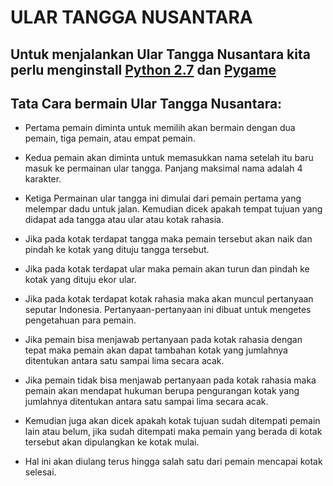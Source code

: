 # ULAR TANGGA NUSANTARA

## Untuk menjalankan Ular Tangga Nusantara kita perlu menginstall [Python 2.7](https://www.python.org/download/releases/2.7/) dan [Pygame](https://www.pygame.org/download.shtml)

## Tata Cara bermain Ular Tangga Nusantara:

- 	Pertama pemain diminta untuk memilih akan bermain dengan dua pemain, tiga pemain, atau empat pemain.

- 	Kedua pemain akan diminta untuk memasukkan nama setelah itu baru masuk ke permainan ular tangga. Panjang maksimal nama adalah 4 karakter.

-	Ketiga Permainan ular tangga ini dimulai dari pemain pertama yang melempar dadu untuk jalan. Kemudian dicek apakah tempat tujuan yang didapat ada tangga atau ular atau kotak rahasia.

-	Jika pada kotak terdapat tangga maka pemain tersebut akan naik dan pindah ke kotak yang dituju tangga tersebut.

-	Jika pada kotak terdapat ular maka pemain akan turun dan pindah ke kotak yang dituju ekor ular.

-	Jika pada kotak terdapat kotak rahasia maka akan muncul pertanyaan seputar Indonesia. Pertanyaan-pertanyaan ini dibuat untuk mengetes pengetahuan  para pemain. 

-	Jika pemain bisa menjawab pertanyaan pada kotak rahasia dengan tepat maka pemain akan dapat tambahan kotak yang jumlahnya ditentukan antara satu sampai lima secara acak.

-	Jika pemain tidak bisa menjawab pertanyaan pada kotak rahasia maka pemain akan mendapat hukuman berupa pengurangan kotak yang jumlahnya ditentukan antara satu sampai lima secara acak.

-	Kemudian juga akan dicek apakah kotak tujuan sudah ditempati pemain lain atau belum, jika sudah ditempati maka pemain yang berada di kotak tersebut akan dipulangkan ke kotak mulai.

-	Hal ini akan diulang terus hingga salah satu dari pemain mencapai kotak selesai. 
